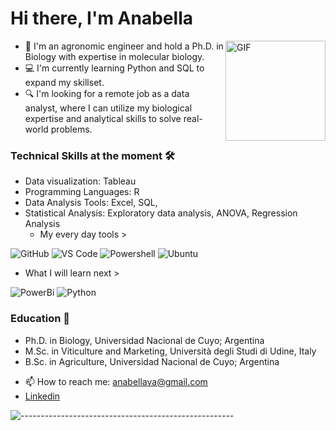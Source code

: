 # Hi there, I'm Anabella


<img align="right" alt="GIF" height="160px" src="https://media.giphy.com/media/du3J3cXyzhj75IOgvA/giphy.gif" />

- 🌱 I'm an agronomic engineer and hold a Ph.D. in Biology with expertise in molecular biology.
- 💻 I'm currently learning Python and SQL to expand my skillset.
- 🔍 I'm looking for a remote job as a data analyst, where I can utilize my biological expertise and analytical skills to solve real-world problems.




### Technical Skills at the moment 🛠 
- Data visualization: Tableau
- Programming Languages: R
- Data Analysis Tools: Excel, SQL,
- Statistical Analysis: Exploratory data analysis, ANOVA, Regression Analysis
  - My every day tools >
  
![GitHub](https://img.shields.io/badge/-GitHub-blue?style=plastic&)
![VS Code](http://img.shields.io/badge/-VS%20Code-blue?style=plastic&)
![Powershell](http://img.shields.io/badge/-Powershell-blue?style=plastic&)
![Ubuntu](http://img.shields.io/badge/-Ubuntu-blue?style=plastic&)

 - What I will learn next > 
 
  ![PowerBi](https://img.shields.io/badge/Visualization-PowerBi-orange?style=plastic&)
  ![Python](http://img.shields.io/badge/Language-Python-blue?style=plastic&)

  
### Education 📃
  
- Ph.D. in Biology,  Universidad Nacional de Cuyo; Argentina
- M.Sc. in Viticulture and Marketing, Università degli Studi di Udine, Italy
- B.Sc. in Agriculture, Universidad Nacional de Cuyo; Argentina


</details>
<p align='left'>


- 📫 How to reach me: <a href='mailto:anabellava@gmail.com'>anabellava@gmail.com</a>
- [Linkedin](https://www.linkedin.com/in/data-varela/)
</p>

![-----------------------------------------------------](https://raw.githubusercontent.com/andreasbm/readme/master/assets/lines/rainbow.png)

  





